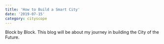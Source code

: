 ```yaml
---
title: 'How to Build a Smart City'
date: '2019-07-15'
category: cityscope
---
```


Block by Block. This blog will be about my journey in building the City of the Future.
